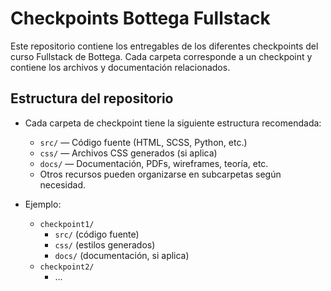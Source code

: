 # Checkpoints Bottega Fullstack

Este repositorio contiene los entregables de los diferentes checkpoints del curso Fullstack de Bottega. Cada carpeta corresponde a un checkpoint y contiene los archivos y documentación relacionados.

## Estructura del repositorio

- Cada carpeta de checkpoint tiene la siguiente estructura recomendada:
  - `src/` — Código fuente (HTML, SCSS, Python, etc.)
  - `css/` — Archivos CSS generados (si aplica)
  - `docs/` — Documentación, PDFs, wireframes, teoría, etc.
  - Otros recursos pueden organizarse en subcarpetas según necesidad.

- Ejemplo:
  - `checkpoint1/`
    - `src/` (código fuente)
    - `css/` (estilos generados)
    - `docs/` (documentación, si aplica)
  - `checkpoint2/`
    - ...

